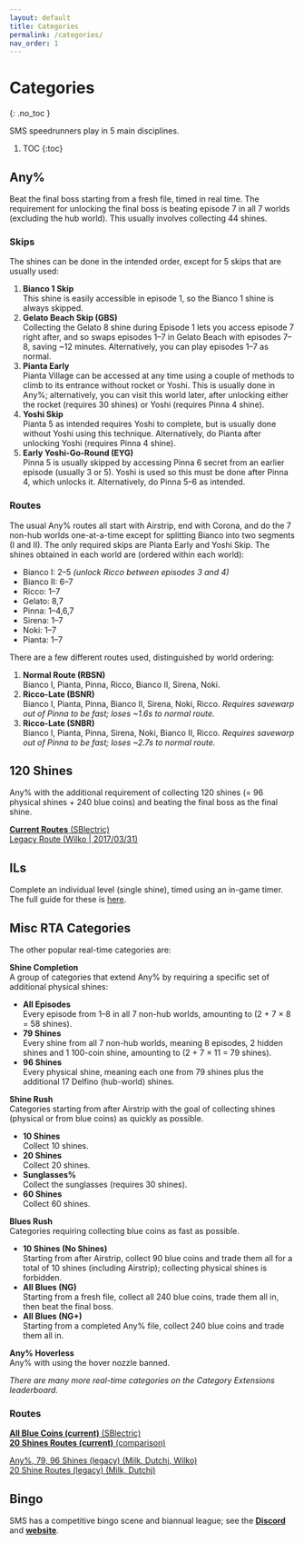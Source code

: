 ```yaml
---
layout: default
title: Categories
permalink: /categories/
nav_order: 1
---
```


# Categories
{: .no_toc }

SMS speedrunners play in 5 main disciplines.

1. TOC
{:toc}

## Any%

Beat the final boss starting from a fresh file, timed in real time. The requirement for unlocking the final boss is beating episode 7 in all 7 worlds (excluding the hub world). This usually involves collecting 44 shines.

### Skips
The shines can be done in the intended order, except for 5 skips that are usually used:
1. **Bianco 1 Skip**  
This shine is easily accessible in episode 1, so the Bianco 1 shine is always skipped.
2. **Gelato Beach Skip (GBS)**  
Collecting the Gelato 8 shine during Episode 1 lets you access episode 7 right after, and so swaps episodes 1–7 in Gelato Beach with episodes 7–8, saving ~12 minutes. Alternatively, you can play episodes 1–7 as normal.
3. **Pianta Early**  
Pianta Village can be accessed at any time using a couple of methods to climb to its entrance without rocket or Yoshi. This is usually done in Any%; alternatively, you can visit this world later, after unlocking either the rocket (requires 30 shines) or Yoshi (requires Pinna 4 shine).
4. **Yoshi Skip**  
Pianta 5 as intended requires Yoshi to complete, but is usually done without Yoshi using this technique. Alternatively, do Pianta after unlocking Yoshi (requires Pinna 4 shine).
5. **Early Yoshi-Go-Round (EYG)**  
Pinna 5 is usually skipped by accessing Pinna 6 secret from an earlier episode (usually 3 or 5). Yoshi is used so this must be done after Pinna 4, which unlocks it. Alternatively, do Pinna 5–6 as intended.

### Routes
The usual Any% routes all start with Airstrip, end with Corona, and do the 7 non-hub worlds one-at-a-time except for splitting Bianco into two segments (I and II). The only required skips are Pianta Early and Yoshi Skip. The shines obtained in each world are (ordered within each world):
* Bianco I: 2–5 *(unlock Ricco between episodes 3 and 4)*
* Bianco II: 6–7
* Ricco: 1–7
* Gelato: 8,7
* Pinna: 1–4,6,7
* Sirena: 1–7
* Noki: 1–7
* Pianta: 1–7

There are a few different routes used, distinguished by world ordering:
1. **Normal Route (RBSN)**  
Bianco I, Pianta, Pinna, Ricco, Bianco II, Sirena, Noki.
2. **Ricco-Late (BSNR)**  
Bianco I, Pianta, Pinna, Bianco II, Sirena, Noki, Ricco. *Requires savewarp out of Pinna to be fast; loses ~1.6s to normal route.*
3. **Ricco-Late (SNBR)**  
Bianco I, Pianta, Pinna, Sirena, Noki, Bianco II, Ricco. *Requires savewarp out of Pinna to be fast; loses ~2.7s to normal route.* 

## 120 Shines
Any% with the additional requirement of collecting 120 shines (= 96 physical shines + 240 blue coins) and beating the final boss as the final shine.

[**Current Routes** (SBlectric)](https://docs.google.com/spreadsheets/d/1RYgVH24OCRzEurlxePwU7Ltt-mtNuSK5yHYcrjiRAKI)  
[Legacy Route (Wilko \| 2017/03/31)](https://docs.google.com/spreadsheets/d/1I2gojd6k2-fiDhW92VFG7C6_-CpGjrDS3H2ai8knDEg/edit#gid=0)  

## ILs
Complete an individual level (single shine), timed using an in-game timer. The full guide for these is [here](info/il).

## Misc RTA Categories
The other popular real-time categories are:

**Shine Completion**  
A group of categories that extend Any% by requiring a specific set of additional physical shines:
* **All Episodes**  
Every episode from 1–8 in all 7 non-hub worlds, amounting to (2 + 7 × 8 = 58 shines).
* **79 Shines**  
Every shine from all 7 non-hub worlds, meaning 8 episodes, 2 hidden shines and 1 100-coin shine, amounting to (2 + 7 × 11 = 79 shines).
* **96 Shines**  
Every physical shine, meaning each one from 79 shines plus the additional 17 Delfino (hub-world) shines.

**Shine Rush**  
Categories starting from after Airstrip with the goal of collecting shines (physical or from blue coins) as quickly as possible.
* **10 Shines**  
Collect 10 shines.
* **20 Shines**  
Collect 20 shines.
* **Sunglasses%**  
Collect the sunglasses (requires 30 shines).
* **60 Shines**  
Collect 60 shines.

**Blues Rush**  
Categories requiring collecting blue coins as fast as possible.
* **10 Shines (No Shines)**  
Starting from after Airstrip, collect 90 blue coins and trade them all for a total of 10 shines (including Airstrip); collecting physical shines is forbidden.
* **All Blues (NG)**  
Starting from a fresh file, collect all 240 blue coins, trade them all in, then beat the final boss.
* **All Blues (NG+)**  
Starting from a completed Any% file, collect 240 blue coins and trade them all in.

**Any% Hoverless**  
Any% with using the hover nozzle banned.

*There are many more real-time categories on the Category Extensions leaderboard.*

### Routes
[**All Blue Coins (current)** (SBlectric)](https://docs.google.com/spreadsheets/d/1y_VvwcecK4O2TzQZbo9z4uDX6y61jUJKUdx82QRyxcA)  
[**20 Shines Routes (current)** (comparison)](https://docs.google.com/spreadsheets/d/17A-sxmSBVKzGtyZBUG33MBM68OLYCcUVEvRRecV0vGo/)  

[Any%, 79, 96 Shines (legacy) (Milk, Dutchj, Wilko)](https://docs.google.com/spreadsheets/d/19wxG81nHkHlGVPRJZJKp8VcxSeGbRZnKmR9lN7jJSwM/edit#gid=1743316251)  
[20 Shine Routes (legacy) (Milk, Dutchj)](https://docs.google.com/spreadsheets/d/19wxG81nHkHlGVPRJZJKp8VcxSeGbRZnKmR9lN7jJSwM/edit#gid=892750369)


## Bingo
SMS has a competitive bingo scene and biannual league; see the [**Discord**](https://sms.bingo/discord) and [**website**](https://sms.bingo).

